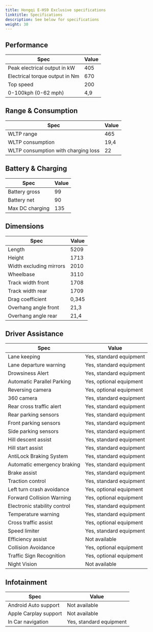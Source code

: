 ```yaml
---
title: Hongqi E-HS9 Exclusive specifications
linktitle: Specifications
description: See below for specifications
weight: 30
---
```


## Performance
|Spec|Value|
|----|-----|
|Peak electrical output in kW|405|
|Electrical torque output in Nm|670|
|Top speed|200|
|0-100kph (0-62 mph)|4,9|



## Range & Consumption
|Spec|Value|
|----|-----|
|WLTP range|465|
|WLTP consumption|19,4|
|WLTP consumption with charging loss|22|



## Battery & Charging
|Spec|Value|
|----|-----|
|Battery gross|99|
|Battery net|90|
|Max DC charging|135|



## Dimensions
|Spec|Value|
|----|-----|
|Length|5209|
|Height|1713|
|Width excluding mirrors|2010|
|Wheelbase|3110|
|Track width front|1708|
|Track width rear|1709|
|Drag coefficient|0,345|
|Overhang angle front|21,3|
|Overhang angle rear|21,4|

## Driver Assistance
|Spec|Value|
|----|-----|
|Lane keeping|Yes, standard equipment|
|Lane departure warning|Yes, standard equipment|
|Drowsiness Alert|Yes, standard equipment|
|Automatic Parallel Parking|Yes, optional equipment|
|Reversing camera|Yes, optional equipment|
|360 camera|Yes, standard equipment|
|Rear cross traffic alert|Yes, standard equipment|
|Rear parking sensors|Yes, standard equipment|
|Front parking sensors|Yes, standard equipment|
|Side parking sensors|Yes, standard equipment|
|Hill descent assist|Yes, standard equipment|
|Hill start assist|Yes, standard equipment|
|AntiLock Braking System|Yes, standard equipment|
|Automatic emergency braking|Yes, standard equipment|
|Brake assist|Yes, standard equipment|
|Traction control|Yes, standard equipment|
|Left turn crash avoidance|Yes, optional equipment|
|Forward Collision Warning|Yes, optional equipment|
|Electronic stability control|Yes, standard equipment|
|Temperature warning|Yes, standard equipment|
|Cross traffic assist|Yes, optional equipment|
|Speed limiter|Yes, standard equipment|
|Efficiency assist|Not available|
|Collision Avoidance|Yes, optional equipment|
|Traffic Sign Recognition|Yes, optional equipment|
|Night Vision|Not available|

## Infotainment
|Spec|Value|
|----|-----|
|Android Auto support|Not available|
|Apple Carplay support|Not available|
|In Car navigation|Yes, standard equipment|
